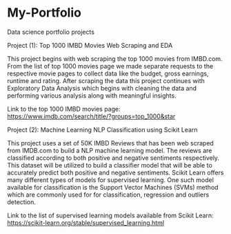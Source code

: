 # My-Portfolio
Data science portfolio projects

Project (1): Top 1000 IMBD Movies Web Scraping and EDA
 
 This project begins with web scraping the top 1000 movies from IMBD.com. From the list of top 1000 movies page we made separate requests to the respective movie pages to collect data like the budget, gross earnings, runtime and rating. After scraping the data this project continues with Exploratory Data Analysis which begins with cleaning the data and performing various analysis along with meaningful insights.

Link to the top 1000 IMBD movies page: https://www.imdb.com/search/title/?groups=top_1000&star

Project (2): Machine Learning NLP Classification using Scikit Learn

This project uses a set of 50K IMBD Reviews that has been web scraped from IMDB.com to build a NLP machine learning model. The reviews are classified according to both positive and negative sentiments respectively. This dataset will be utilized to build a  classifier model that will be able to accurately predict both positive and negative sentiments. Scikit Learn offers many different types of models for supervised learning. One such model available for classification is the Support Vector Machines (SVMs) method which are commonly used for for classification, regression and outliers detection.

Link to the list of supervised learning models available from Scikit Learn: https://scikit-learn.org/stable/supervised_learning.html
